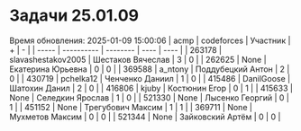 # Задачи 25.01.09
Время обновления: 2025-01-09 15:00:06
| acmp  | codeforces | Участник | +    | -    |
| ----- | ---------- | -------- | ---- | ---- |
| 263178 | slavashestakov2005 | Шестаков Вячеслав | 3 | 0 |
| 262625 | None | Екатерина Юрьевна | 0 | 0 |
| 369588 | a_ntony | Поддубецкий Антон | 2 | 0 |
| 430719 | pchelka12 | Ченченко Даниил | 1 | 0 |
| 415486 | DanilGoose | Шатохин Данил | 2 | 0 |
| 416806 | kjuby | Костюнин Егор | 0 | 1 |
| 415633 | None | Селедкин Ярослав | 1 | 0 |
| 521330 | None | Лысенко Георгий | 0 | 1 |
| 451152 | None | Трегубович Максим | 1 | 1 |
| 369711 | None | Мухметов Максим | 0 | 0 |
| 521344 | None | Зайковский Артём | 0 | 0 |
